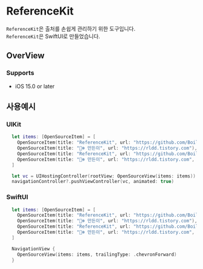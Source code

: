 # ReferenceKit

`ReferenceKit`은 출처를 손쉽게 관리하기 위한 도구입니다. <br>
`ReferenceKit`은 SwiftUI로 만들었습니다.

## OverView

### Supports
* iOS 15.0 or later

## 사용예시

### UIKit

```swift
  let items: [OpenSourceItem] = [
    OpenSourceItem(title: "ReferenceKit", url: "https://github.com/BoilerSwift/ReferenceKit"),
    OpenSourceItem(title: "🐻‍❄️ 만든이", url: "https://rldd.tistory.com"),
    OpenSourceItem(title: "ReferenceKit", url: "https://github.com/BoilerSwift/ReferenceKit", deprecated: true),
    OpenSourceItem(title: "🐻‍❄️ 만든이", url: "https://rldd.tistory.com", deprecated: true)
  ]

  let vc = UIHostingController(rootView: OpenSourceView(items: items))
  navigationController?.pushViewController(vc, animated: true)
```

### SwiftUI

```swift
  let items: [OpenSourceItem] = [
    OpenSourceItem(title: "ReferenceKit", url: "https://github.com/BoilerSwift/ReferenceKit"),
    OpenSourceItem(title: "🐻‍❄️ 만든이", url: "https://rldd.tistory.com"),
    OpenSourceItem(title: "ReferenceKit", url: "https://github.com/BoilerSwift/ReferenceKit",   deprecated: true),
    OpenSourceItem(title: "🐻‍❄️ 만든이", url: "https://rldd.tistory.com", deprecated: true)
  ]

  NavigationView {
    OpenSourceView(items: items, trailingType: .chevronForward)
  }
```
